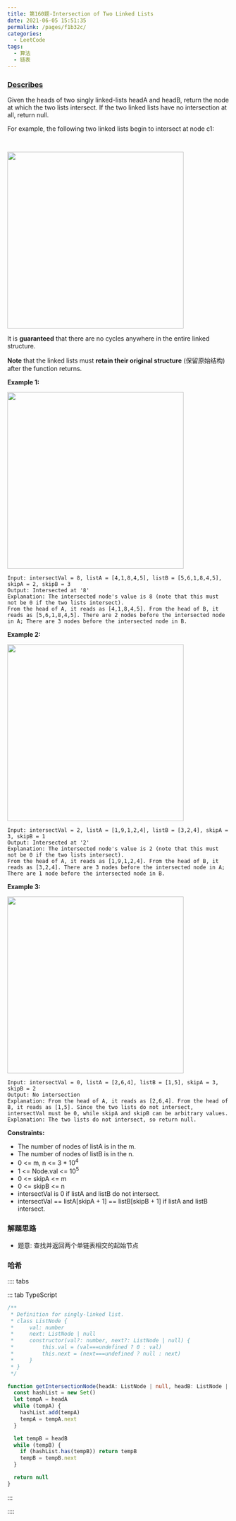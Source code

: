 ```yaml
---
title: 第160题-Intersection of Two Linked Lists
date: 2021-06-05 15:51:35
permalink: /pages/f1b32c/
categories:
  - LeetCode
tags:
  - 算法
  - 链表
---
```


### [Describes](https://leetcode-cn.com/problems/intersection-of-two-linked-lists/)

Given the heads of two singly linked-lists <span class="span-shadow">headA</span> and <span class="span-shadow">headB</span>, return the node at which the two lists intersect. If the two linked lists have no intersection at all, return <span class="span-shadow">null</span>.

For example, the following two linked lists begin to intersect at node <span class="span-shadow">c1</span>:

<img style="margin: 30px 0 0;" width="400" src="https://cdn.jsdelivr.net/gh/xiaojun996/CDN/images/leetcode/160_statement.png" />

It is **guaranteed** that there are no cycles anywhere in the entire linked structure.

**Note** that the linked lists must **retain their original structure** (保留原始结构) after the function returns.

<!-- more -->

**Example 1:**

<img src="https://cdn.jsdelivr.net/gh/xiaojun996/CDN/images/leetcode/160_example_1_1.png" width="400" />

```
Input: intersectVal = 8, listA = [4,1,8,4,5], listB = [5,6,1,8,4,5], skipA = 2, skipB = 3
Output: Intersected at '8'
Explanation: The intersected node's value is 8 (note that this must not be 0 if the two lists intersect).
From the head of A, it reads as [4,1,8,4,5]. From the head of B, it reads as [5,6,1,8,4,5]. There are 2 nodes before the intersected node in A; There are 3 nodes before the intersected node in B.
```

**Example 2:**

<img src="https://cdn.jsdelivr.net/gh/xiaojun996/CDN/images/leetcode/160_example_2.png" width="400" />

```
Input: intersectVal = 2, listA = [1,9,1,2,4], listB = [3,2,4], skipA = 3, skipB = 1
Output: Intersected at '2'
Explanation: The intersected node's value is 2 (note that this must not be 0 if the two lists intersect).
From the head of A, it reads as [1,9,1,2,4]. From the head of B, it reads as [3,2,4]. There are 3 nodes before the intersected node in A; There are 1 node before the intersected node in B.
```

**Example 3:**

<img src="https://cdn.jsdelivr.net/gh/xiaojun996/CDN/images/leetcode/160_example_3.png" width="400" />

```
Input: intersectVal = 0, listA = [2,6,4], listB = [1,5], skipA = 3, skipB = 2
Output: No intersection
Explanation: From the head of A, it reads as [2,6,4]. From the head of B, it reads as [1,5]. Since the two lists do not intersect, intersectVal must be 0, while skipA and skipB can be arbitrary values.
Explanation: The two lists do not intersect, so return null.
```

**Constraints:**

- The number of nodes of <span class="span-shadow">listA</span> is in the <span class="span-shadow">m</span>.
- The number of nodes of <span class="span-shadow">listB</span> is in the <span class="span-shadow">n</span>.
- <span class="span-shadow">0 <= m, n <= 3 \* 10<sup>4</sup></span>
- <span class="span-shadow">1 <= Node.val <= 10<sup>5</sup></span>
- <span class="span-shadow">0 <= skipA <= m</span>
- <span class="span-shadow">0 <= skipB <= n</span>
- <span class="span-shadow">intersectVal</span> is 0 if <span class="span-shadow">listA</span> and <span class="span-shadow">listB</span> do not intersect.
- <span class="span-shadow">intersectVal == listA[skipA + 1] == listB[skipB + 1]</span> if <span class="span-shadow">listA</span> and <span class="span-shadow">listB</span> intersect.

### 解题思路

- 题意: 查找并返回两个单链表相交的起始节点

### 哈希

:::: tabs

::: tab TypeScript

```TypeScript
/**
 * Definition for singly-linked list.
 * class ListNode {
 *     val: number
 *     next: ListNode | null
 *     constructor(val?: number, next?: ListNode | null) {
 *         this.val = (val===undefined ? 0 : val)
 *         this.next = (next===undefined ? null : next)
 *     }
 * }
 */

function getIntersectionNode(headA: ListNode | null, headB: ListNode | null): ListNode | null {
  const hashList = new Set()
  let tempA = headA
  while (tempA) {
    hashList.add(tempA)
    tempA = tempA.next
  }

  let tempB = headB
  while (tempB) {
    if (hashList.has(tempB)) return tempB
    tempB = tempB.next
  }

  return null
}
```

:::

::::
